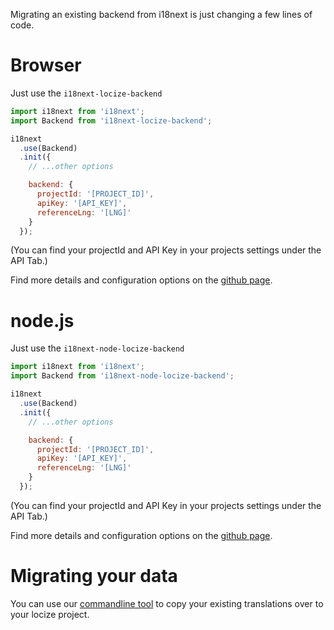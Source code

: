 Migrating an existing backend from i18next is just changing a few lines of code.

# Browser

Just use the `i18next-locize-backend`

```js
import i18next from 'i18next';
import Backend from 'i18next-locize-backend';

i18next
  .use(Backend)
  .init({
    // ...other options

    backend: {
      projectId: '[PROJECT_ID]',
      apiKey: '[API_KEY]',
      referenceLng: '[LNG]'
    }
  });
```

(You can find your projectId and API Key in your projects settings under the API Tab.)

Find more details and configuration options on the [github page](https://github.com/locize/i18next-locize-backend).

# node.js

Just use the `i18next-node-locize-backend`

```js
import i18next from 'i18next';
import Backend from 'i18next-node-locize-backend';

i18next
  .use(Backend)
  .init({
    // ...other options

    backend: {
      projectId: '[PROJECT_ID]',
      apiKey: '[API_KEY]',
      referenceLng: '[LNG]'
    }
  });
```

(You can find your projectId and API Key in your projects settings under the API Tab.)

Find more details and configuration options on the [github page](https://github.com/locize/i18next-node-locize-backend).

# Migrating your data

You can use our [commandline tool](https://github.com/locize/locizify-cli) to copy your existing translations over to your locize project.


